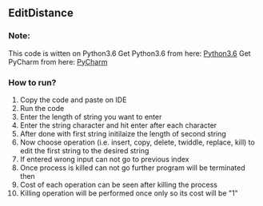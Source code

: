 ## EditDistance
### Note:
This code is witten on Python3.6
Get Python3.6 from here: [Python3.6](https://www.python.org/downloads/)
Get PyCharm from here: [PyCharm](https://www.jetbrains.com/pycharm-edu/download/#section=windows)
### How to run?
1. Copy the code and paste on IDE
2. Run the code
3. Enter the length of string you want to enter
4. Enter the string character and hit enter after each character
5. After done with first string initilaize the length of second string
6. Now choose operation (i.e. insert, copy, delete, twiddle, replace, kill) to edit the first string to the desired string
7. If entered wrong input can not go to previous index
8. Once process is killed can not go further program will be terminated then
9. Cost of each operation can be seen after killing the process
10. Killing operation will be performed once only so its cost will be "1"
